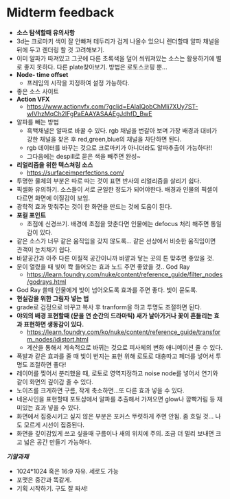 # Midterm feedback
* **소스 탐색할때 유의사항**
 * 3d는 크로마키 색이 잘 안빠져 테두리가 검게 나올수 있으니 렌더할때 알파 채널을 뒤에 두고 렌더링 할 것 고려해보기.
 * 이미 알파가 따져있고 그곳에 다른 초록색을 덮어 씌워져있는 소스는 활용하기에 별로 좋지 못하다. 다른 plate찾아보기. 방법은 로토스코핑 뿐...
 * **Node- time offset**
   * 프레임의 시작을 지정하여 설정 가능하다.
 * 좋은 소스 사이트
 * **Action VFX**
   * https://www.actionvfx.com/?gclid=EAIaIQobChMIi7XUy7ST-wIVhzMqCh2lFgPaEAAYASAAEgJdhfD_BwE
* 알파를 빼는 방법
  * 흑백채널은 알파로 바꿀 수 있다. rgb 채널을 번갈아 보며 가장 배경과 대비가 강한 채널을 찾은 후 red,green,blue의 채널을 차단하면 된다.
  * rgb 데이터를 바꾸는 것으로 크로마키가 아니더라도 알파추출이 가능하다!!
  * 그다음에는 despill로 묻은 색을 빼주면 완성~
* **리얼리즘을 위한 텍스쳐링 소스**
  * https://surfaceimperfections.com/
* 투명한 물체의 부분은 따로 따는 것이 표면 반사의 리얼리즘을 살리기 쉽다.
* 픽셀화 유의하기. 소스들이 서로 균일한 정도가 되어야한다. 배경과 인물의 픽셀이 다르면 화면에 이질감이 보임.
* 광학적 효과 맞춰주는 것이 한 화면을 만드는 것에 도움이 된다.
* **포컬 포인트**
  * 초점에 신경쓰기. 배경에 초점을 맞춘다면 인물에는 defocus 처리 해주면 통일감이 있다.
* 같은 소스가 너무 같은 움직임을 갖지 않도록... 같은 선상에서 비슷한 움직임이면 관객이 눈치채기 쉽다. 
* 바깥공간과 아주 다른 이질적 공간이니까 바깥과 닿는 곳의 톤 맞추면 좋았을 것.
* 문이 열렸을 때 빛이 쫙 들어오는 효과 노드 주면 좋았을 것.. God Ray
  *  https://learn.foundry.com/nuke/content/reference_guide/filter_nodes/godrays.html
 *  God Ray 쓸때 인물에게 빛이 넘어오도록 효과를 주면 좋다. 빛이 묻도록.
 *  **현실감을 위한 그림자 넣는 법**
   *   grade로 검정으로 바꾸고 복사 후 tranform을 하고 투명도 조절하면 된다.
 * **야외의 배경 표현할때 (문을 연 순간의 드라마틱) 새가 날아가거나 꽃이 흔들리는 효과 표현하면 생동감이 있다.**
   * https://learn.foundry.com/ko/nuke/content/reference_guide/transform_nodes/idistort.html
   * 계산을 통해서 계속적으로 바뀌는 것으로 피사체의 변화 애니메이션 줄 수 있다.
 * 폭발과 같은 효과를 줄 때 빛이 번지는 표현 위해 로토로 대충따고 페더를 넣어서 투명도 조절하면 좋다!
 * 레이어를 찢어서 분리했을 때, 로토로 영역지정하고 noise node를 넣어서 연기와 같이 화면의 깊이감 줄 수 있다.
 * 노이즈를 크게하면 구름, 작게 축소하면...또 다른 효과 넣을 수 있다.
 * 네온사인을 표현할때 포토샵에서 알파를 추출해서 가져오면 glow나 깜빡거림 등 재미있는 효과 넣을 수 있다.
 * 화면에서 집중시키고 싶지 않은 부분은 포커스 뚜렷하게 주면 안됨. 좀 흐릴 것... 나도 모르게 시선이 집중된다.
 * 화면을 깊이감있게 쓰고 싶을때 구름이나 새의 위치에 주의. 조금 더 멀리 보내면 크고 넓은 공간 만들기 가능하다.



***기말과제***
  * 1024*1024 혹은 16:9 자유. 세로도 가능
  * 포맷은 중간과 똑같게.
  * 기획 시작하기. 구도 잘 짜서!
